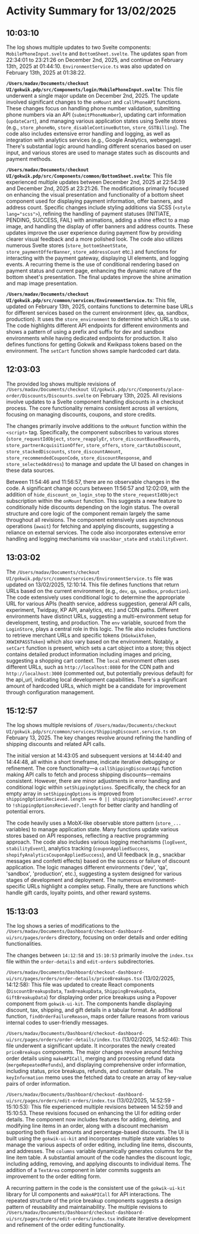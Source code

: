 # Activity Summary for 13/02/2025

## 10:03:10
The log shows multiple updates to two Svelte components: `MobilePhoneInput.svelte` and `BottomSheet.svelte`.  The updates span from 22:34:01 to 23:21:26 on December 2nd, 2025, and continue on February 13th, 2025 at 01:44:10.  `EnvironmentService.ts` was also updated on February 13th, 2025 at 01:38:22.

**`/Users/madav/Documents/checkout UI/gokwik.pdp/src/Components/login/MobilePhoneInput.svelte`**: This file underwent a single major update on December 2nd, 2025.  The update involved significant changes to the `onMount` and `callPhoneAPI` functions.  These changes focus on handling phone number validation, submitting phone numbers via an API (`submitPhoneNumber`), updating cart information (`updateCart`), and managing various application states using Svelte stores (e.g., `store_phoneNo`, `store_disableContinueButton`, `store_GSTBilling`).  The code also includes extensive error handling and logging, as well as integration with analytics services (e.g., Google Analytics, webengage).  There's substantial logic around handling different scenarios based on user input, and various stores are used to manage states such as discounts and payment methods.

**`/Users/madav/Documents/checkout UI/gokwik.pdp/src/Components/common/BottomSheet.svelte`**: This file experienced multiple updates between December 2nd, 2025 at 22:54:39 and December 2nd, 2025 at 23:21:26.  The modifications primarily focused on enhancing the visual presentation and functionality of a bottom sheet component used for displaying payment information, offer banners, and address count.  Specific changes include styling additions via SCSS (`<style lang="scss">`), refining the handling of payment statuses (INITIATE, PENDING, SUCCESS, FAIL) with animations, adding a shine effect to a map image, and handling the display of offer banners and address counts.  These updates improve the user experience during payment flow by providing clearer visual feedback and a more polished look.  The code also utilizes numerous Svelte stores (`store_bottomSheetState`, `store_paymentOfferBanner`, `store_addressCount` etc.) and functions for interacting with the payment gateway, displaying UI elements, and logging events.  A recurring theme is the use of conditional rendering based on payment status and current page, enhancing the dynamic nature of the bottom sheet's presentation.  The final updates improve the shine animation and map image presentation.


**`/Users/madav/Documents/checkout UI/gokwik.pdp/src/common/services/EnvironmentService.ts`**:  This file, updated on February 13th, 2025, contains functions to determine base URLs for different services based on the current environment (dev, qa, sandbox, production).  It uses the `store_environment` to determine which URLs to use.  The code highlights different API endpoints for different environments and shows a pattern of using a prefix and suffix for dev and sandbox environments while having dedicated endpoints for production.  It also defines functions for getting Gokwik and Kwikpass tokens based on the environment.  The `setCart` function shows sample hardcoded cart data.


## 12:03:03
The provided log shows multiple revisions of `/Users/madav/Documents/checkout UI/gokwik.pdp/src/Components/place-order/Discounts/Discounts.svelte` on February 13th, 2025.  All revisions involve updates to a Svelte component handling discounts in a checkout process. The core functionality remains consistent across all versions, focusing on managing discounts, coupons, and store credits.

The changes primarily involve additions to the `onMount` function within the `<script>` tag.  Specifically, the component subscribes to various stores (`store_requestIdObject`, `store_reapplyEr`, `store_discountBasedRewards`, `store_partnerAcquisitionOffer`, `store_offers`, `store_cartAutoDiscount`, `store_stackedDiscounts`, `store_discountAmount`, `store_recommendedCouponCode`, `store_discountResponse`, and `store_selectedAddress`) to manage and update the UI based on changes in these data sources.

Between 11:54:46 and 11:56:57, there are no observable changes in the code.  A significant change occurs between 11:56:57 and 12:02:09, with the addition of `hide_discount_on_login_step` to the `store_requestIdObject` subscription within the `onMount` function. This suggests a new feature to conditionally hide discounts depending on the login status.  The overall structure and core logic of the component remain largely the same throughout all revisions.  The component extensively uses asynchronous operations (`await`) for fetching and applying discounts, suggesting a reliance on external services. The code also incorporates extensive error handling and logging mechanisms via `snackbar_state` and `stabilityEvent`.


## 13:03:02
The `/Users/madav/Documents/checkout UI/gokwik.pdp/src/common/services/EnvironmentService.ts` file was updated on 13/02/2025, 12:10:14.  This file defines functions that return URLs based on the current environment (e.g., `dev`, `qa`, `sandbox`, `production`).  The code extensively uses conditional logic to determine the appropriate URL for various APIs (health service, address suggestion, general API calls, experiment, Twidpay, KP API, analytics, etc.) and CDN paths.  Different environments have distinct URLs, suggesting a multi-environment setup for development, testing, and production.  The `env` variable, sourced from the `LoginStore`, plays a central role in this logic.  The file also includes functions to retrieve merchant URLs and specific tokens (`XGokwikToken`, `XKWIKPASSToken`) which also vary based on the environment. Notably, a `setCart` function is present, which sets a cart object into a store; this object contains detailed product information including images and pricing, suggesting a shopping cart context.  The `local` environment often uses different URLs, such as `http://localhost:8080` for the CDN path and `http://localhost:3000` (commented out, but potentially previous default) for the api_url, indicating local development capabilities.  There's a significant amount of hardcoded URLs, which might be a candidate for improvement through configuration management.


## 15:12:57
The log shows multiple revisions of `/Users/madav/Documents/checkout UI/gokwik.pdp/src/common/services/ShippingDiscount.service.ts` on February 13, 2025.  The key changes revolve around refining the handling of shipping discounts and related API calls.

The initial version at 14:43:05 and subsequent versions at 14:44:40 and 14:44:48, all within a short timeframe, indicate iterative debugging or refinement.  The core functionality—a `callShippingDiscountApi` function making API calls to fetch and process shipping discounts—remains consistent. However, there are minor adjustments in error handling and conditional logic within `setShippingOptions`. Specifically, the check for an empty array in `setShippingOptions` is improved from `shippingOptionsRecieved.length === 0 || shippingOptionsRecieved?.error` to `!shippingOptionsRecieved?.length` for better clarity and handling of potential errors.

The code heavily uses a MobX-like observable store pattern (`store_...` variables) to manage application state.  Many functions update various stores based on API responses, reflecting a reactive programming approach.  The code also includes various logging mechanisms (`logEvent`, `stabilityEvent`), analytics tracking (`couponAppliedSuccess`, `shopifyAnalyticsCouponAppliedSuccess`), and UI feedback (e.g., snackbar messages and confetti effects) based on the success or failure of discount application.  The logic manages different environments ('dev', 'qa', 'sandbox', 'production', etc.), suggesting a system designed for various stages of development and deployment.  The numerous environment-specific URLs highlight a complex setup.  Finally, there are functions which handle gift cards, loyalty points, and other reward systems.


## 15:13:03
The log shows a series of modifications to the `/Users/madav/Documents/Dashboard/checkout-dashboard-ui/src/pages/orders` directory, focusing on order details and order editing functionalities.

The changes between `14:12:58` and `15:10:53` primarily involve the `index.tsx` file within the `order-details` and `edit-orders` subdirectories.

`/Users/madav/Documents/Dashboard/checkout-dashboard-ui/src/pages/orders/order-details/priceBreakups.tsx` (13/02/2025, 14:12:58): This file was updated to create React components (`DiscountBreakupsData`, `TaxBreakupData`, `ShippingBreakupData`, `GiftBreakupData`) for displaying order price breakups using a Popover component from `gokwik-ui-kit`.  The components handle displaying discount, tax, shipping, and gift details in a tabular format.  An additional function, `findOrderFailureReason`, maps order failure reasons from various internal codes to user-friendly messages.


`/Users/madav/Documents/Dashboard/checkout-dashboard-ui/src/pages/orders/order-details/index.tsx` (13/02/2025, 14:52:46):  This file underwent a significant update. It incorporates the newly created `priceBreakups` components.  The major changes revolve around fetching order details using `makeAPICall`, merging and processing refund data (`mergeRepeatedRefunds`), and displaying comprehensive order information, including status, price breakups, refunds, and customer details. The `keyInformation` memo uses the fetched data to create an array of key-value pairs of order information.


`/Users/madav/Documents/Dashboard/checkout-dashboard-ui/src/pages/orders/edit-orders/index.tsx` (13/02/2025, 14:52:59 - 15:10:53):  This file experienced multiple revisions between  14:52:59 and 15:10:53. These revisions focused on enhancing the UI for editing order details.  The component now includes features for adding, deleting, and modifying line items in an order, along with a discount mechanism supporting both fixed amounts and percentage-based discounts.  The UI is built using the `gokwik-ui-kit` and incorporates multiple state variables to manage the various aspects of order editing, including line items, discounts, and addresses.  The `columns` variable dynamically generates columns for the line item table.  A substantial amount of the code handles the discount logic, including adding, removing, and applying discounts to individual items.  The addition of a `TextArea` component in later commits suggests an improvement to the order editing form.


A recurring pattern in the code is the consistent use of the `gokwik-ui-kit` library for UI components and  `makeAPICall` for API interactions. The repeated structure of the price breakup components suggests a design pattern of reusability and maintainability.  The multiple revisions to `/Users/madav/Documents/Dashboard/checkout-dashboard-ui/src/pages/orders/edit-orders/index.tsx` indicate iterative development and refinement of the order editing functionality.
